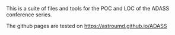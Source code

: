 This is a suite of files and tools for the POC and LOC of the ADASS conference series.

The github pages are tested on https://astroumd.github.io/ADASS
